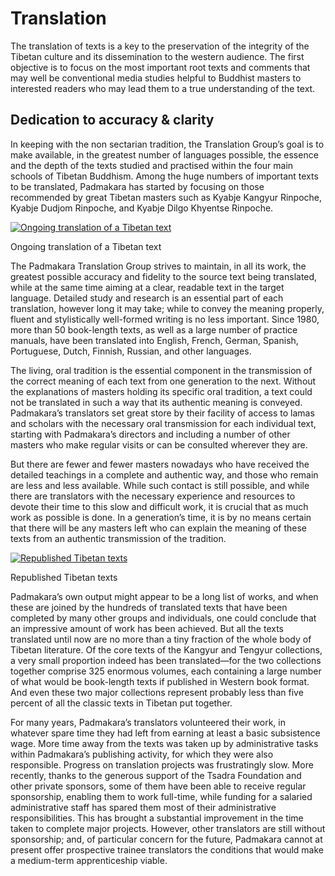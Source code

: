 #  Translation 

The translation of texts is a key to the preservation of the integrity of the Tibetan culture and its dissemination to the western audience. The first objective is to focus on the most important root texts and comments that may well be conventional media studies helpful to Buddhist masters to interested readers who may lead them to a true understanding of the text. 

##  Dedication to accuracy & clarity 

In keeping with the non sectarian tradition, the Translation Group’s goal is to make available, in the greatest number of languages possible, the essence and the depth of the texts studied and practised within the four main schools of Tibetan Buddhism. Among the huge numbers of important texts to be translated, Padmakara has started by focusing on those recommended by great Tibetan masters such as Kyabje Kangyur Rinpoche, Kyabje Dudjom Rinpoche, and Kyabje Dilgo Khyentse Rinpoche. 

[ ![Ongoing translation of a Tibetan text](/images/img_traducteur-150x150.jpg) ](/images/img_traducteur.jpg)

Ongoing translation of a Tibetan text 

The Padmakara Translation Group strives to maintain, in all its work, the greatest possible accuracy and fidelity to the source text being translated, while at the same time aiming at a clear, readable text in the target language. Detailed study and research is an essential part of each translation, however long it may take; while to convey the meaning properly, fluent and stylistically well-formed writing is no less important. Since 1980, more than 50 book-length texts, as well as a large number of practice manuals, have been translated into English, French, German, Spanish, Portuguese, Dutch, Finnish, Russian, and other languages. 

The living, oral tradition is the essential component in the transmission of the correct meaning of each text from one generation to the next. Without the explanations of masters holding its specific oral tradition, a text could not be translated in such a way that its authentic meaning is conveyed. Padmakara’s translators set great store by their facility of access to lamas and scholars with the necessary oral transmission for each individual text, starting with Padmakara’s directors and including a number of other masters who make regular visits or can be consulted wherever they are. 

But there are fewer and fewer masters nowadays who have received the detailed teachings in a complete and authentic way, and those who remain are less and less available. While such contact is still possible, and while there are translators with the necessary experience and resources to devote their time to this slow and difficult work, it is crucial that as much work as possible is done. In a generation’s time, it is by no means certain that there will be any masters left who can explain the meaning of these texts from an authentic transmission of the tradition. 

[ ![Republished Tibetan texts](/images/img_bibliotheque-150x150.jpg) ](/images/img_bibliotheque.jpg)

Republished Tibetan texts 

Padmakara’s own output might appear to be a long list of works, and when these are joined by the hundreds of translated texts that have been completed by many other groups and individuals, one could conclude that an impressive amount of work has been achieved. But all the texts translated until now are no more than a tiny fraction of the whole body of Tibetan literature. Of the core texts of the Kangyur and Tengyur collections, a very small proportion indeed has been translated—for the two collections together comprise 325 enormous volumes, each containing a large number of what would be book-length texts if published in Western book format. And even these two major collections represent probably less than five percent of all the classic texts in Tibetan put together. 

For many years, Padmakara’s translators volunteered their work, in whatever spare time they had left from earning at least a basic subsistence wage. More time away from the texts was taken up by administrative tasks within Padmakara’s publishing activity, for which they were also responsible. Progress on translation projects was frustratingly slow. More recently, thanks to the generous support of the Tsadra Foundation and other private sponsors, some of them have been able to receive regular sponsorship, enabling them to work full-time, while funding for a salaried administrative staff has spared them most of their administrative responsibilities. This has brought a substantial improvement in the time taken to complete major projects. However, other translators are still without sponsorship; and, of particular concern for the future, Padmakara cannot at present offer prospective trainee translators the conditions that would make a medium-term apprenticeship viable. 
